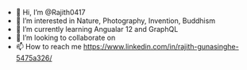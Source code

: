 - 👋 Hi, I’m @Rajith0417
- 👀 I’m interested in Nature, Photography, Invention, Buddhism
- 🌱 I’m currently learning Angualar 12 and GraphQL
- 💞️ I’m looking to collaborate on
- 📫 How to reach me https://www.linkedin.com/in/rajith-gunasinghe-5475a326/
